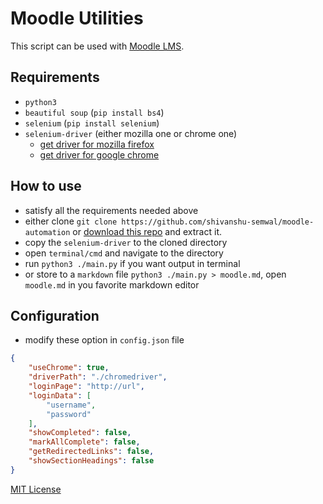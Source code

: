 # Moodle Utilities

This script can be used with [Moodle LMS](https://moodle.org/).

## Requirements

- `python3`
- `beautiful soup` (`pip install bs4`)
- `selenium` (`pip install selenium`)
- `selenium-driver` (either mozilla one or chrome one)
  - [get driver for mozilla firefox](https://github.com/mozilla/geckodriver/releases)
  - [get driver for google chrome](https://chromedriver.chromium.org/downloads)

## How to use

- satisfy all the requirements needed above
- either clone `git clone https://github.com/shivanshu-semwal/moodle-automation` or [download this repo](https://github.com/shivanshu-semwal/moodle-automation/archive/refs/heads/master.zip) and extract it.
- copy the `selenium-driver` to the cloned directory
- open `terminal/cmd` and navigate to the directory
- run `python3 ./main.py` if you want output in terminal
- or store to a `markdown` file `python3 ./main.py > moodle.md`, open `moodle.md` in you 
favorite markdown editor

## Configuration

- modify these option in  `config.json` file

```json
{
    "useChrome": true,
    "driverPath": "./chromedriver",
    "loginPage": "http://url",
    "loginData": [
        "username",
        "password"
    ],
    "showCompleted": false,
    "markAllComplete": false,
    "getRedirectedLinks": false,
    "showSectionHeadings": false
}
```

[MIT License](./LICENSE)